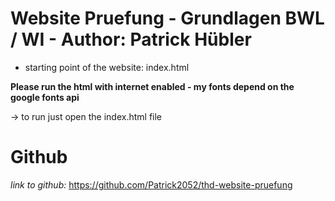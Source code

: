 # Website Pruefung - Grundlagen BWL / WI - Author: Patrick Hübler

- starting point of the website: index.html

**Please run the html with internet enabled - my fonts depend on the google fonts api**

-> to run just open the index.html file


# Github
*link to github:* https://github.com/Patrick2052/thd-website-pruefung
